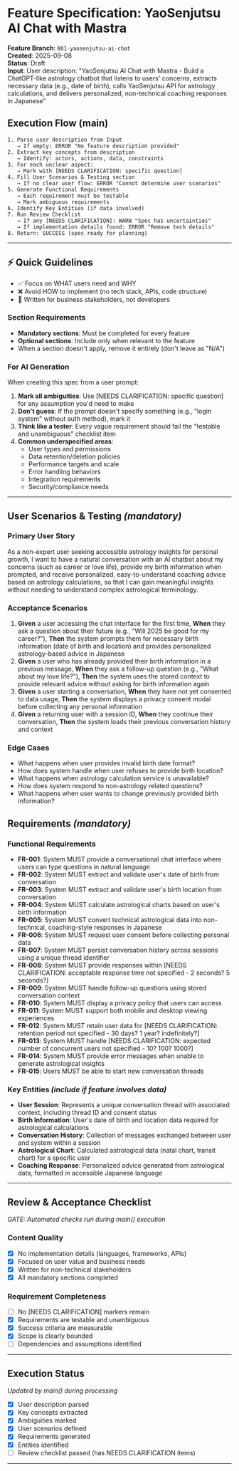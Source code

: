 # Feature Specification: YaoSenjutsu AI Chat with Mastra

**Feature Branch**: `001-yaosenjutsu-ai-chat`  
**Created**: 2025-09-08  
**Status**: Draft  
**Input**: User description: "YaoSenjutsu AI Chat with Mastra - Build a ChatGPT-like astrology chatbot that listens to users' concerns, extracts necessary data (e.g., date of birth), calls YaoSenjutsu API for astrology calculations, and delivers personalized, non-technical coaching responses in Japanese"

## Execution Flow (main)
```
1. Parse user description from Input
   → If empty: ERROR "No feature description provided"
2. Extract key concepts from description
   → Identify: actors, actions, data, constraints
3. For each unclear aspect:
   → Mark with [NEEDS CLARIFICATION: specific question]
4. Fill User Scenarios & Testing section
   → If no clear user flow: ERROR "Cannot determine user scenarios"
5. Generate Functional Requirements
   → Each requirement must be testable
   → Mark ambiguous requirements
6. Identify Key Entities (if data involved)
7. Run Review Checklist
   → If any [NEEDS CLARIFICATION]: WARN "Spec has uncertainties"
   → If implementation details found: ERROR "Remove tech details"
8. Return: SUCCESS (spec ready for planning)
```

---

## ⚡ Quick Guidelines
- ✅ Focus on WHAT users need and WHY
- ❌ Avoid HOW to implement (no tech stack, APIs, code structure)
- 👥 Written for business stakeholders, not developers

### Section Requirements
- **Mandatory sections**: Must be completed for every feature
- **Optional sections**: Include only when relevant to the feature
- When a section doesn't apply, remove it entirely (don't leave as "N/A")

### For AI Generation
When creating this spec from a user prompt:
1. **Mark all ambiguities**: Use [NEEDS CLARIFICATION: specific question] for any assumption you'd need to make
2. **Don't guess**: If the prompt doesn't specify something (e.g., "login system" without auth method), mark it
3. **Think like a tester**: Every vague requirement should fail the "testable and unambiguous" checklist item
4. **Common underspecified areas**:
   - User types and permissions
   - Data retention/deletion policies  
   - Performance targets and scale
   - Error handling behaviors
   - Integration requirements
   - Security/compliance needs

---

## User Scenarios & Testing *(mandatory)*

### Primary User Story
As a non-expert user seeking accessible astrology insights for personal growth, I want to have a natural conversation with an AI chatbot about my concerns (such as career or love life), provide my birth information when prompted, and receive personalized, easy-to-understand coaching advice based on astrology calculations, so that I can gain meaningful insights without needing to understand complex astrological terminology.

### Acceptance Scenarios
1. **Given** a user accessing the chat interface for the first time, **When** they ask a question about their future (e.g., "Will 2025 be good for my career?"), **Then** the system prompts them for necessary birth information (date of birth and location) and provides personalized astrology-based advice in Japanese
2. **Given** a user who has already provided their birth information in a previous message, **When** they ask a follow-up question (e.g., "What about my love life?"), **Then** the system uses the stored context to provide relevant advice without asking for birth information again
3. **Given** a user starting a conversation, **When** they have not yet consented to data usage, **Then** the system displays a privacy consent modal before collecting any personal information
4. **Given** a returning user with a session ID, **When** they continue their conversation, **Then** the system loads their previous conversation history and context

### Edge Cases
- What happens when user provides invalid birth date format?
- How does system handle when user refuses to provide birth location?
- What happens when astrology calculation service is unavailable?
- How does system respond to non-astrology related questions?
- What happens when user wants to change previously provided birth information?

## Requirements *(mandatory)*

### Functional Requirements
- **FR-001**: System MUST provide a conversational chat interface where users can type questions in natural language
- **FR-002**: System MUST extract and validate user's date of birth from conversation
- **FR-003**: System MUST extract and validate user's birth location from conversation
- **FR-004**: System MUST calculate astrological charts based on user's birth information
- **FR-005**: System MUST convert technical astrological data into non-technical, coaching-style responses in Japanese
- **FR-006**: System MUST request user consent before collecting personal data
- **FR-007**: System MUST persist conversation history across sessions using a unique thread identifier
- **FR-008**: System MUST provide responses within [NEEDS CLARIFICATION: acceptable response time not specified - 2 seconds? 5 seconds?]
- **FR-009**: System MUST handle follow-up questions using stored conversation context
- **FR-010**: System MUST display a privacy policy that users can access
- **FR-011**: System MUST support both mobile and desktop viewing experiences
- **FR-012**: System MUST retain user data for [NEEDS CLARIFICATION: retention period not specified - 30 days? 1 year? indefinitely?]
- **FR-013**: System MUST handle [NEEDS CLARIFICATION: expected number of concurrent users not specified - 10? 100? 1000?]
- **FR-014**: System MUST provide error messages when unable to generate astrological insights
- **FR-015**: Users MUST be able to start new conversation threads

### Key Entities *(include if feature involves data)*
- **User Session**: Represents a unique conversation thread with associated context, including thread ID and consent status
- **Birth Information**: User's date of birth and location data required for astrological calculations
- **Conversation History**: Collection of messages exchanged between user and system within a session
- **Astrological Chart**: Calculated astrological data (natal chart, transit chart) for a specific user
- **Coaching Response**: Personalized advice generated from astrological data, formatted in accessible Japanese language

---

## Review & Acceptance Checklist
*GATE: Automated checks run during main() execution*

### Content Quality
- [x] No implementation details (languages, frameworks, APIs)
- [x] Focused on user value and business needs
- [x] Written for non-technical stakeholders
- [x] All mandatory sections completed

### Requirement Completeness
- [ ] No [NEEDS CLARIFICATION] markers remain
- [x] Requirements are testable and unambiguous  
- [x] Success criteria are measurable
- [x] Scope is clearly bounded
- [ ] Dependencies and assumptions identified

---

## Execution Status
*Updated by main() during processing*

- [x] User description parsed
- [x] Key concepts extracted
- [x] Ambiguities marked
- [x] User scenarios defined
- [x] Requirements generated
- [x] Entities identified
- [ ] Review checklist passed (has NEEDS CLARIFICATION items)

---